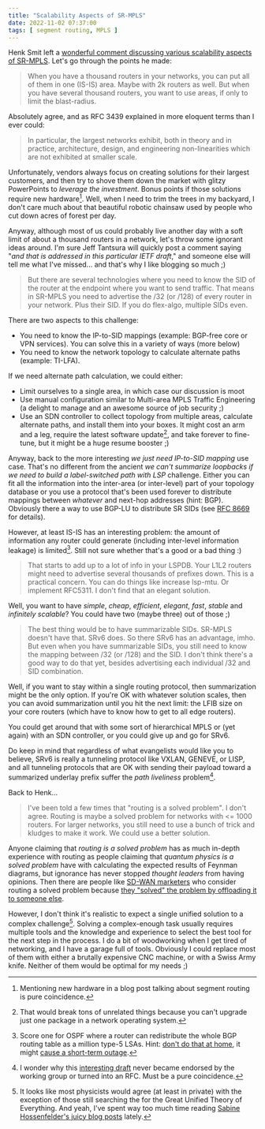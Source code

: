 ```yaml
---
title: "Scalability Aspects of SR-MPLS"
date: 2022-11-02 07:37:00
tags: [ segment routing, MPLS ]
---
```

Henk Smit left a [wonderful comment discussing various scalability aspects of SR-MPLS](https://blog.ipspace.net/2022/09/greenfield-sr-mpls-srv6.html#1397). Let's go through the points he made:

> When you have a thousand routers in your networks, you can put all of them in one (IS-IS) area. Maybe with 2k routers as well. But when you have several thousand routers, you want to use areas, if only to limit the blast-radius.

Absolutely agree, and as RFC 3439 explained in more eloquent terms than I ever could:
<!--more-->
> In particular, the largest networks exhibit, both in theory and in practice, architecture, design, and engineering non-linearities which are not exhibited at smaller scale.

Unfortunately, vendors always focus on creating solutions for their largest customers, and then try to shove them down the market with glitzy PowerPoints to _leverage the investment_. Bonus points if those solutions require new hardware[^HW]. Well, when I need to trim the trees in my backyard, I don't care much about that beautiful robotic chainsaw used by people who cut down acres of forest per day.

[^HW]: Mentioning new hardware in a blog post talking about segment routing is pure coincidence.

Anyway, although most of us could probably live another day with a soft limit of about a thousand routers in a network, let's throw some ignorant ideas around. I'm sure Jeff Tantsura will quickly post a comment saying "_and that is addressed in this particular IETF draft_," and someone else will tell me what I've missed... and that's why I like blogging so much ;)
 
> But there are several technologies where you need to know the SID of the router at the endpoint where you want to send traffic. That means in SR-MPLS you need to advertise the /32 (or /128) of every router in your network. Plus their SID. If you do flex-algo, multiple SIDs even. 

There are two aspects to this challenge:

* You need to know the IP-to-SID mappings (example: BGP-free core or VPN services). You can solve this in a variety of ways (more below)
* You need to know the network topology to calculate alternate paths (example: TI-LFA).

If we need alternate path calculation, we could either:

* Limit ourselves to a single area, in which case our discussion is moot
* Use manual configuration similar to Multi-area MPLS Traffic Engineering (a delight to manage and an awesome source of job security ;)
* Use an SDN controller to collect topology from multiple areas, calculate alternate paths, and install them into your boxes. It might cost an arm and a leg, require the latest software update[^BS], and take forever to fine-tune, but it might be a huge resume booster ;)

[^BS]: That would break tons of unrelated things because you can't upgrade just one package in a network operating system.

Anyway, back to the more interesting _we just need IP-to-SID mapping_ use case. That's no different from the ancient _we can't summarize loopbacks if we need to build a label-switched path with LSP_ challenge. Either you can fit all the information into the inter-area (or inter-level) part of your topology database or you use a protocol that's been used forever to distribute mappings between _whatever_ and next-hop addresses (hint: BGP). Obviously there a way to use BGP-LU to distribute SR SIDs (see [RFC 8669](https://www.rfc-editor.org/rfc/rfc8669.html) for details).

However, at least IS-IS has an interesting problem: the amount of information any router could generate (including inter-level information leakage) is limited[^SO]. Still not sure whether that's a good or a bad thing :)

[^SO]: Score one for OSPF where a router can redistribute the whole BGP routing table as a million type-5 LSAs. Hint: [don't do that at home](https://blog.ipspace.net/2020/10/redistributing-bgp-into-ospf.html), it might [cause a short-term outage](https://twitter.com/stubarea51/status/1582931047796604928).

> That starts to add up to a lot of info in your LSPDB. Your L1L2 routers might need to advertise several thousands of prefixes down. This is a practical concern. You can do things like increase lsp-mtu. Or implement RFC5311. I don't find that an elegant solution.

Well, you want to have _simple_, _cheap_, _efficient_, _elegant_, _fast_, _stable_ and _infinitely scalable_? You could have two (maybe three) out of those ;)

> The best thing would be to have summarizable SIDs. SR-MPLS doesn't have that. SRv6 does. So there SRv6 has an advantage, imho. But even when you have summarizable SIDs, you still need to know the mapping between /32 (or /128) and the SID. I don't think there's a good way to do that yet, besides advertising each individual /32 and SID combination.

Well, if you want to stay within a single routing protocol, then summarization might be the only option. If you're OK with whatever solution scales, then you can avoid summarization until you hit the next limit: the LFIB size on your core routers (which have to know how to get to all edge routers).

You could get around that with some sort of hierarchical MPLS or (yet again) with an SDN controller, or you could give up and go for SRv6.

Do keep in mind that regardless of what evangelists would like you to believe, SRv6 is really a tunneling protocol like VXLAN, GENEVE, or LISP, and all tunneling protocols that are OK with sending their payload toward a summarized underlay prefix suffer the _path liveliness_ problem[^MD].

[^MD]: I wonder why this [interesting draft](https://datatracker.ietf.org/doc/html/draft-meyer-loc-id-implications-01) never became endorsed by the working group or turned into an RFC. Must be a pure coincidence.

Back to Henk...

> I've been told a few times that "routing is a solved problem". I don't agree. Routing is maybe a solved problem for networks with <= 1000 routers. For larger networks, you still need to use a bunch of trick and kludges to make it work. We could use a better solution.

Anyone claiming that _routing is a solved problem_ has as much in-depth experience with routing as people claiming that _quantum physics is a solved problem_ have with calculating the expected results of Feynman diagrams, but ignorance has never stopped _thought leaders_ from having opinions. Then there are people like [SD-WAN marketers](https://blog.ipspace.net/2015/07/some-ridiculous-sd-wan-claims.html) who consider routing a solved problem because [they "solved" the problem by offloading it to someone else](https://blog.ipspace.net/2015/07/routing-protocols-and-sd-wan-apples-and.html).

However, I don't think it's realistic to expect a single unified solution to a complex challenge[^UTE]. Solving a complex-enough task usually requires multiple tools and the knowledge and experience to select the best tool for the next step in the process. I do a bit of woodworking when I get tired of networking, and I have a garage full of tools. Obviously I could replace most of them with either a brutally expensive CNC machine, or with a Swiss Army knife. Neither of them would be optimal for my needs ;)

[^UTE]: It looks like most physicists would agree (at least in private) with the exception of those still searching the for the Great Unified Theory of Everything. And yeah, I've spent way too much time reading [Sabine Hossenfelder's juicy blog posts](http://backreaction.blogspot.com/) lately.